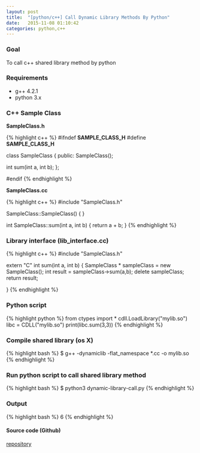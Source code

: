 ```yaml
---
layout: post
title:  "[python/c++] Call Dynamic Library Methods By Python"
date:   2015-11-08 01:10:42
categories: python,c++
---
```


### Goal
To call c++ shared library method by python

### Requirements
 - g++ 4.2.1
 - python 3.x
 
### C++ Sample Class

**SampleClass.h**

{% highlight c++ %} 
#ifndef __SAMPLE_CLASS_H__
#define __SAMPLE_CLASS_H__

class SampleClass
{
public:
  SampleClass();

  int sum(int a, int b);
};

#endif
{% endhighlight %}

**SampleClass.cc**

{% highlight c++ %} 
#include "SampleClass.h"

SampleClass::SampleClass()
{
}

int SampleClass::sum(int a, int b)
{ 
  return a + b;
}
{% endhighlight %}

### Library interface (lib_interface.cc)



{% highlight c++ %} 
#include "SampleClass.h"

extern "C" int sum(int a, int b)
{
  SampleClass * sampleClass = new SampleClass();
  int result = sampleClass->sum(a,b);
  delete sampleClass;
  return result;

}
{% endhighlight %}

### Python script

{% highlight python %} 
from ctypes import *
cdll.LoadLibrary("mylib.so")
libc = CDLL("mylib.so")
print(libc.sum(3,3))
{% endhighlight %}

### Compile shared library (os X)
{% highlight bash %} 
$ g++ -dynamiclib -flat_namespace *.cc -o mylib.so
{% endhighlight %}


### Run python script to call shared library method
{% highlight bash %} 
$ python3 dynamic-library-call.py
{% endhighlight %}

### Output
{% highlight bash %} 
6
{% endhighlight %}

#### Source code (Github)
[repository](https://github.com/buele/python-cpp-dynamic-library)

